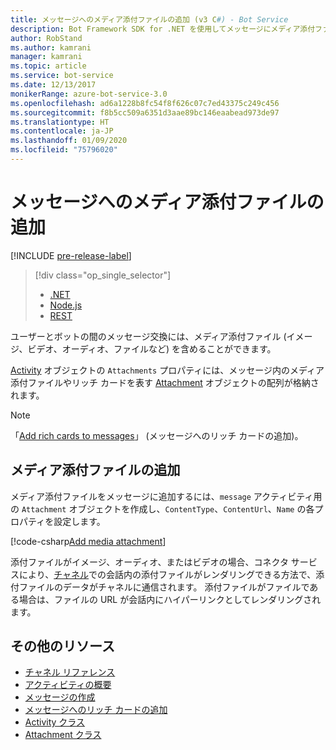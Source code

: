 ```yaml
---
title: メッセージへのメディア添付ファイルの追加 (v3 C#) - Bot Service
description: Bot Framework SDK for .NET を使用してメッセージにメディア添付ファイルを追加する方法について説明します。
author: RobStand
ms.author: kamrani
manager: kamrani
ms.topic: article
ms.service: bot-service
ms.date: 12/13/2017
monikerRange: azure-bot-service-3.0
ms.openlocfilehash: ad6a1228b8fc54f8f626c07c7ed43375c249c456
ms.sourcegitcommit: f8b5cc509a6351d3aae89bc146eaabead973de97
ms.translationtype: HT
ms.contentlocale: ja-JP
ms.lasthandoff: 01/09/2020
ms.locfileid: "75796020"
---
```

# <a name="add-media-attachments-to-messages"></a>メッセージへのメディア添付ファイルの追加

[!INCLUDE [pre-release-label](../includes/pre-release-label-v3.md)]

> [!div class="op_single_selector"]
> - [.NET](../dotnet/bot-builder-dotnet-add-media-attachments.md)
> - [Node.js](../nodejs/bot-builder-nodejs-send-receive-attachments.md)
> - [REST](../rest-api/bot-framework-rest-connector-add-media-attachments.md)

ユーザーとボットの間のメッセージ交換には、メディア添付ファイル (イメージ、ビデオ、オーディオ、ファイルなど) を含めることができます。 

<a href="https://docs.botframework.com/csharp/builder/sdkreference/dc/d2f/class_microsoft_1_1_bot_1_1_connector_1_1_activity.html" target="_blank">Activity</a> オブジェクトの `Attachments` プロパティには、メッセージ内のメディア添付ファイルやリッチ カードを表す <a href="https://docs.microsoft.com/dotnet/api/microsoft.bot.connector.attachments?view=botconnector-3.12.2.4" target="_blank">Attachment</a> オブジェクトの配列が格納されます。 

> [!NOTE]
> 「[Add rich cards to messages](bot-builder-dotnet-add-rich-card-attachments.md)」 (メッセージへのリッチ カードの追加)。

## <a name="add-a-media-attachment"></a>メディア添付ファイルの追加  

メディア添付ファイルをメッセージに追加するには、`message` アクティビティ用の `Attachment` オブジェクトを作成し、`ContentType`、`ContentUrl`、`Name` の各プロパティを設定します。 

[!code-csharp[Add media attachment](../includes/code/dotnet-add-attachments.cs#addMediaAttachment)]

添付ファイルがイメージ、オーディオ、またはビデオの場合、コネクタ サービスにより、[チャネル](bot-builder-dotnet-channeldata.md)での会話内の添付ファイルがレンダリングできる方法で、添付ファイルのデータがチャネルに通信されます。 添付ファイルがファイルである場合は、ファイルの URL が会話内にハイパーリンクとしてレンダリングされます。

## <a name="additional-resources"></a>その他のリソース

- [チャネル リファレンス][inspector]
- [アクティビティの概要](bot-builder-dotnet-activities.md)
- [メッセージの作成](bot-builder-dotnet-create-messages.md)
- [メッセージへのリッチ カードの追加](bot-builder-dotnet-add-rich-card-attachments.md)
- <a href="https://docs.botframework.com/csharp/builder/sdkreference/dc/d2f/class_microsoft_1_1_bot_1_1_connector_1_1_activity.html" target="_blank">Activity クラス</a>
- <a href="https://docs.microsoft.com/dotnet/api/microsoft.bot.connector.attachments?view=botconnector-3.12.2.4" target="_blank">Attachment クラス</a>

[inspector]: ../bot-service-channels-reference.md

